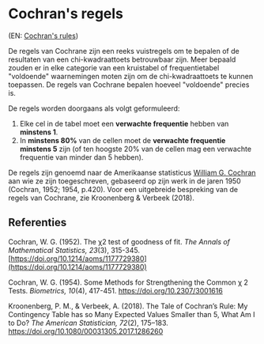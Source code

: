 # Cochran's regels

(EN: [Cochran's rules](../en/cochrans-rules.md))

De regels van Cochrane zijn een reeks vuistregels om te bepalen of de resultaten van een chi-kwadraattoets betrouwbaar zijn. Meer bepaald zouden er in elke categorie van een kruistabel of frequentietabel "voldoende" waarnemingen moten zijn om de chi-kwadraattoets te kunnen toepassen. De regels van Cochrane bepalen hoeveel "voldoende" precies is.

De regels worden doorgaans als volgt geformuleerd:

1. Elke cel in de tabel moet een **verwachte frequentie** hebben van **minstens 1**.
2. In **minstens 80%** van de cellen moet de **verwachte frequentie minstens 5** zijn (of ten hoogste 20% van de cellen mag een verwachte frequentie van minder dan 5 hebben).

De regels zijn genoemd naar de Amerikaanse statisticus [William G. Cochran](https://nl.wikipedia.org/wiki/William_Gemmell_Cochran) aan wie ze zijn toegeschreven, gebaseerd op zijn werk in de jaren 1950 (Cochran, 1952; 1954, p.420). Voor een uitgebreide bespreking van de regels van Cochrane, zie Kroonenberg & Verbeek (2018).

## Referenties

Cochran, W. G. (1952). The χ2 test of goodness of fit. *The Annals of Mathematical Statistics, 23*(3), 315-345. [https://doi.org/10.1214/aoms/1177729380](https://doi.org/10.1214/aoms/1177729380)

Cochran, W. G. (1954). Some Methods for Strengthening the Common χ 2 Tests. *Biometrics, 10*(4), 417-451. <https://doi.org/10.2307/3001616>

Kroonenberg, P. M., & Verbeek, A. (2018). The Tale of Cochran’s Rule: My Contingency Table has so Many Expected Values Smaller than 5, What Am I to Do? *The American Statistician, 72*(2), 175–183. <https://doi.org/10.1080/00031305.2017.1286260>
